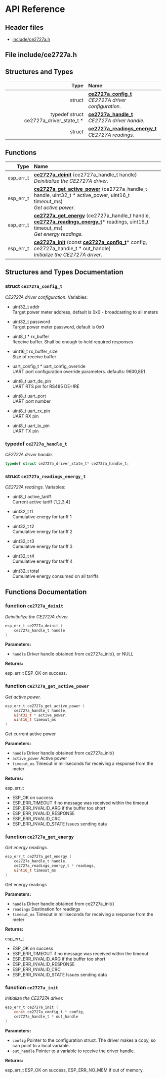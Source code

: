 # API Reference

## Header files

- [include/ce2727a.h](#file-includece2727ah)

## File include/ce2727a.h

## Structures and Types

| Type | Name |
| ---: | :--- |
| struct | [**ce2727a\_config\_t**](#struct-ce2727a_config_t) <br>_CE2727A driver configuration._ |
| typedef struct ce2727a\_driver\_state\_t \* | [**ce2727a\_handle\_t**](#typedef-ce2727a_handle_t)  <br>_CE2727A driver handle._ |
| struct | [**ce2727a\_readings\_energy\_t**](#struct-ce2727a_readings_energy_t) <br>_CE2727A readings._ |

## Functions

| Type | Name |
| ---: | :--- |
|  esp\_err\_t | [**ce2727a\_deinit**](#function-ce2727a_deinit) (ce2727a\_handle\_t handle) <br>_Deinitialize the CE2727A driver._ |
|  esp\_err\_t | [**ce2727a\_get\_active\_power**](#function-ce2727a_get_active_power) (ce2727a\_handle\_t handle, uint32\_t \* active\_power, uint16\_t timeout\_ms) <br>_Get active power._ |
|  esp\_err\_t | [**ce2727a\_get\_energy**](#function-ce2727a_get_energy) (ce2727a\_handle\_t handle, [**ce2727a\_readings\_energy\_t**](#struct-ce2727a_readings_energy_t)\* readings, uint16\_t timeout\_ms) <br>_Get energy readings._ |
|  esp\_err\_t | [**ce2727a\_init**](#function-ce2727a_init) (const [**ce2727a\_config\_t**](#struct-ce2727a_config_t)\* config, ce2727a\_handle\_t \* out\_handle) <br>_Initialize the CE2727A driver._ |


## Structures and Types Documentation

### struct `ce2727a_config_t`

_CE2727A driver configuration._
Variables:

-  uint32\_t addr  <br>Target power meter address, default is 0x0 - broadcasting to all meters

-  uint32\_t password  <br>Target power meter password, default is 0x0

-  uint8\_t \* rx_buffer  <br>Receive buffer. Shall be enough to hold required responses

-  uint16\_t rx_buffer_size  <br>Size of receive buffer

-  uart\_config\_t \* uart_config_override  <br>UART port configuration override parameters. defaults: 9600,8E1

-  uint8\_t uart_de_pin  <br>UART RTS pin for RS485 DE=!RE

-  uint8\_t uart_port  <br>UART port number

-  uint8\_t uart_rx_pin  <br>UART RX pin

-  uint8\_t uart_tx_pin  <br>UART TX pin

### typedef `ce2727a_handle_t`

_CE2727A driver handle._
```c
typedef struct ce2727a_driver_state_t* ce2727a_handle_t;
```

### struct `ce2727a_readings_energy_t`

_CE2727A readings._
Variables:

-  uint8\_t active_tariff  <br>Current active tariff [1,2,3,4]

-  uint32\_t t1  <br>Cumulative energy for tariff 1

-  uint32\_t t2  <br>Cumulative energy for tariff 2

-  uint32\_t t3  <br>Cumulative energy for tariff 3

-  uint32\_t t4  <br>Cumulative energy for tariff 4

-  uint32\_t total  <br>Cumulative energy consumed on all tariffs


## Functions Documentation

### function `ce2727a_deinit`

_Deinitialize the CE2727A driver._
```c
esp_err_t ce2727a_deinit (
    ce2727a_handle_t handle
) 
```

**Parameters:**


* `handle` Driver handle obtained from ce2727a\_init(), or NULL 


**Returns:**

esp\_err\_t ESP\_OK on success.
### function `ce2727a_get_active_power`

_Get active power._
```c
esp_err_t ce2727a_get_active_power (
    ce2727a_handle_t handle,
    uint32_t * active_power,
    uint16_t timeout_ms
) 
```

Get current active power



**Parameters:**


* `handle` Driver handle obtained from ce2727a\_init() 
* `active_power` Active power 
* `timeout_ms` Timeout in milliseconds for receiving a response from the meter 


**Returns:**

esp\_err\_t
* ESP\_OK on success
* ESP\_ERR\_TIMEOUT if no message was received within the timeout
* ESP\_ERR\_INVALID\_ARG if the buffer too short
* ESP\_ERR\_INVALID\_RESPONSE
* ESP\_ERR\_INVALID\_CRC
* ESP\_ERR\_INVALID\_STATE Issues sending data
### function `ce2727a_get_energy`

_Get energy readings._
```c
esp_err_t ce2727a_get_energy (
    ce2727a_handle_t handle,
    ce2727a_readings_energy_t * readings,
    uint16_t timeout_ms
) 
```

Get energy readings



**Parameters:**


* `handle` Driver handle obtained from ce2727a\_init() 
* `readings` Destination for readings 
* `timeout_ms` Timeout in milliseconds for receiving a response from the meter 


**Returns:**

esp\_err\_t
* ESP\_OK on success
* ESP\_ERR\_TIMEOUT if no message was received within the timeout
* ESP\_ERR\_INVALID\_ARG if the buffer too short
* ESP\_ERR\_INVALID\_RESPONSE
* ESP\_ERR\_INVALID\_CRC
* ESP\_ERR\_INVALID\_STATE Issues sending data
### function `ce2727a_init`

_Initialize the CE2727A driver._
```c
esp_err_t ce2727a_init (
    const ce2727a_config_t * config,
    ce2727a_handle_t * out_handle
) 
```

**Parameters:**


* `config` Pointer to the configuration struct. The driver makes a copy, so can point to a local variable. 
* `out_handle` Pointer to a variable to receive the driver handle. 


**Returns:**

esp\_err\_t ESP\_OK on success, ESP\_ERR\_NO\_MEM if out of memory.


